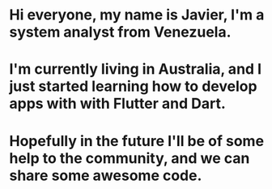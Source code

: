 # Hi everyone, my name is Javier, I'm a system analyst from Venezuela.
# I'm currently living in Australia, and I just started learning how to develop apps with with Flutter and Dart.
# Hopefully in the future I'll be of some help to the community, and we can share some awesome code.
